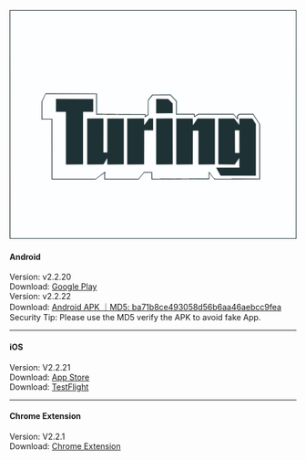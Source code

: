 ![Naobx](./logo.svg) 
####  Android
Version: v2.2.20    
Download: [Google Play](https://play.google.com/store/apps/details?id=xyz.turingwallet.app)  
Version: v2.2.22    
Download: [Android APK ｜MD5: ba71b8ce493058d56b6aa46aebcc9fea ](https://cdn.turingwallet.xyz/TuringWallet/TuringWallet_v2.1.22_08290331.apk)  
Security Tip: Please use the MD5 verify the APK to avoid fake App. 

______________________________________________________________________________________________________________________
####  iOS
Version: V2.2.21    
Download: [App Store](https://apps.apple.com/us/app/turingwallet/id673901912)  
Download: [TestFlight](https://testflight.apple.com/join/yg3nR1v3)

______________________________________________________________________________________________________________________
####  Chrome Extension
Version:  V2.2.1  
Download: [Chrome Extension](https://chromewebstore.google.com/detail/turing-wallet/mjlneilmalioopigbcoamnebihcfndeg) 

